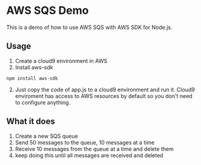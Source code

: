 # AWS SQS Demo
This is a demo of how to use AWS SQS with AWS SDK for Node.js.

## Usage
1. Create a cloud9 environment in AWS
1. Install aws-sdk
```
npm install aws-sdk
```
2. Just copy the code of app.js to a cloud9 environment and run it. Cloud9 enviroment has access to AWS resources by default so you don't need to configure anything.

## What it does
1. Create a new SQS queue 
2. Send 50 messages to the queue, 10 messages at a time
3. Receive 10 messages from the queue at a time and delete them
4. keep doing this until all messages are received and deleted